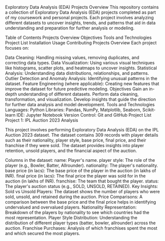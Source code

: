 Exploratory Data Analysis (EDA) Projects
Overview
This repository contains a collection of Exploratory Data Analysis (EDA) projects completed as part of my coursework and personal projects. Each project involves analyzing different datasets to uncover insights, trends, and patterns that aid in data understanding and preparation for further analysis or modeling.

Table of Contents
Projects Overview
Objectives
Tools and Technologies
Project List
Installation
Usage
Contributing
Projects Overview
Each project focuses on:

Data Cleaning: Handling missing values, removing duplicates, and correcting data types.
Data Visualization: Using various visual techniques like histograms, scatter plots, and heatmaps to uncover insights.
Statistical Analysis: Understanding data distributions, relationships, and patterns.
Outlier Detection and Anomaly Analysis: Identifying unusual patterns in the dataset.
Feature Engineering (where applicable): Creating new features that improve the dataset for future predictive modeling.
Objectives
Gain an in-depth understanding of different datasets.
Perform data cleaning, transformation, and visualization.
Develop insights that guide the direction for further data analysis and model development.
Tools and Technologies
Languages: Python
Libraries: Pandas, NumPy, Matplotlib, Seaborn, Scikit-learn
IDE: Jupyter Notebook
Version Control: Git and GitHub
Project List
Project 1: IPL Auction 2023 Analysis

This project involves performing Exploratory Data Analysis (EDA) on the IPL Auction 2023 dataset. The dataset contains 309 records with player details such as their nationality, player style, base price, final price, and their franchise if they were sold. The dataset provides insights into player retention, unsold players, and the financial aspect of the auction.

Columns in the dataset:
name: Player's name.
player style: The role of the player (e.g., Bowler, Batter, Allrounder).
nationality: The player's nationality.
base price (in lacs): The base price of the player in the auction (in lakhs of INR).
final price (in lacs): The final price the player was sold for in the auction (in lakhs of INR).
franchise: The team that bought the player.
status: The player's auction status (e.g., SOLD, UNSOLD, RETAINED).
Key Insights:
Sold vs Unsold Players: The dataset shows the number of players who were sold, unsold, and retained during the auction.
Price Comparisons: A comparison between the base price and the final price helps in identifying undervalued and overvalued players.
Nationality Representation: Breakdown of the players by nationality to see which countries had the most representation.
Player Style Distribution: Understanding the distribution of different player types (batter, bowler, allrounder) across the auction.
Franchise Purchases: Analysis of which franchises spent the most and which secured the most players.

